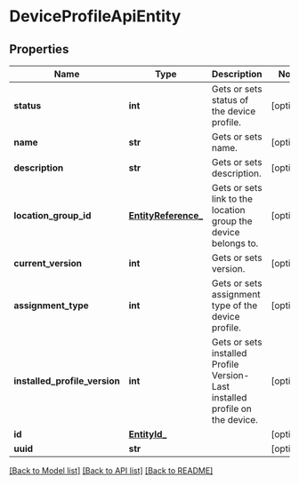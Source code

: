 # DeviceProfileApiEntity

## Properties
Name | Type | Description | Notes
------------ | ------------- | ------------- | -------------
**status** | **int** | Gets or sets status of the device profile. | [optional] 
**name** | **str** | Gets or sets name. | [optional] 
**description** | **str** | Gets or sets description. | [optional] 
**location_group_id** | [**EntityReference_**](EntityReference_.md) | Gets or sets link to the location group the device belongs to. | [optional] 
**current_version** | **int** | Gets or sets version. | [optional] 
**assignment_type** | **int** | Gets or sets assignment type of the device profile. | [optional] 
**installed_profile_version** | **int** | Gets or sets installed Profile Version- Last installed profile on the device. | [optional] 
**id** | [**EntityId_**](EntityId_.md) |  | [optional] 
**uuid** | **str** |  | [optional] 

[[Back to Model list]](../README.md#documentation-for-models) [[Back to API list]](../README.md#documentation-for-api-endpoints) [[Back to README]](../README.md)


